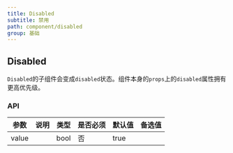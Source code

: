 ```yaml
---
title: Disabled
subtitle: 禁用
path: component/disabled
group: 基础
---
```


## Disabled

`Disabled`的子组件会变成`disabled`状态。组件本身的`props`上的`disabled`属性拥有更高优先级。

### API

| 参数  | 说明 | 类型 | 是否必须 | 默认值 | 备选值 |
| ----- | ---- | ---- | -------- | ------ | ------ |
| value |      | bool | 否       | true   |        |
